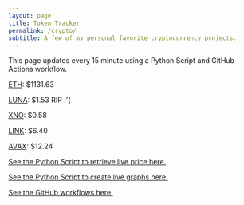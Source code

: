 ```yaml
---
layout: page
title: Token Tracker
permalink: /crypto/
subtitle: A few of my personal favorite cryptocurrency projects.
---
```


 This page updates every 15 minute using a Python Script and GitHub Actions workflow.


<!--BEGINCRYPTOINPUT-->
[ETH](https://smfxfc.github.io/crypto/eth.html): $1131.63

[LUNA](https://smfxfc.github.io/crypto/luna.html): $1.53 RIP :'(

[XNO](https://smfxfc.github.io/crypto/xno.html): $0.58

[LINK](https://smfxfc.github.io/crypto/link.html): $6.40

[AVAX](https://smfxfc.github.io/crypto/avax.html): $12.24

<!--ENDCRYPTOINPUT-->
 
 
[See the Python Script to retrieve live price here.](https://github.com/smfxfc/smfxfc.github.io/blob/master/src/get_cryptos.py)

[See the Python Script to create live graphs here.](https://github.com/smfxfc/smfxfc.github.io/blob/master/src/graph_crypto.py)

[See the GitHub workflows here.](https://github.com/smfxfc/smfxfc.github.io/blob/master/.github/workflows/)
